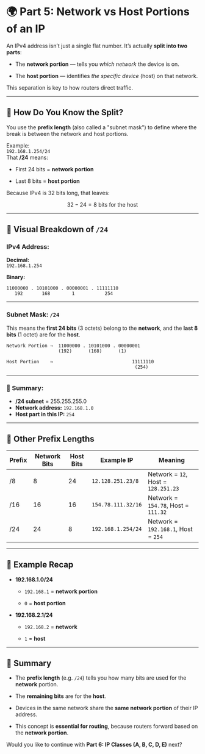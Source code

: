 # 🌍 Part 5: Network vs Host Portions of an IP

An IPv4 address isn’t just a single flat number. It’s actually **split into two parts**:

- The **network portion** — tells you _which network_ the device is on.
    
- The **host portion** — identifies _the specific device_ (host) on that network.
    

This separation is key to how routers direct traffic.

---

## 🧩 How Do You Know the Split?

You use the **prefix length** (also called a "subnet mask") to define where the break is between the network and host portions.

Example:  
`192.168.1.254/24`  
That **/24** means:

- First 24 bits = **network portion**
    
- Last 8 bits = **host portion**
    

Because IPv4 is 32 bits long, that leaves:

$$
32 - 24 = 8 \text{ bits for the host}
$$


---
## 🧠 Visual Breakdown of `/24`

### IPv4 Address:
**Decimal:**  
`192.168.1.254`  

**Binary:**  
```
11000000 . 10101000 . 00000001 . 11111110
   192       168        1           254
```

---

### Subnet Mask: `/24`  
This means the **first 24 bits** (3 octets) belong to the **network**, and the **last 8 bits** (1 octet) are for the **host**.

```
Network Portion →  11000000 . 10101000 . 00000001
                   (192)      (168)      (1)

Host Portion    →                             11111110
                                               (254)
```

---

### 🧩 Summary:
- **/24 subnet** = 255.255.255.0
- **Network address:** `192.168.1.0`
- **Host part in this IP:** `254`

---

## 🧮 Other Prefix Lengths

|Prefix|Network Bits|Host Bits|Example IP|Meaning|
|---|---|---|---|---|
|/8|8|24|`12.128.251.23/8`|Network = `12`, Host = `128.251.23`|
|/16|16|16|`154.78.111.32/16`|Network = `154.78`, Host = `111.32`|
|/24|24|8|`192.168.1.254/24`|Network = `192.168.1`, Host = `254`|

---

## 🔎 Example Recap

- **192.168.1.0/24**
    
    - `192.168.1` = **network portion**
        
    - `0` = **host portion**
        
- **192.168.2.1/24**
    
    - `192.168.2` = **network**
        
    - `1` = **host**
        

---

## 🧠 Summary

- The **prefix length** (e.g. `/24`) tells you how many bits are used for the **network** portion.
    
- The **remaining bits** are for the **host**.
    
- Devices in the same network share the **same network portion** of their IP address.
    
- This concept is **essential for routing**, because routers forward based on the **network portion**.
    

Would you like to continue with **Part 6: IP Classes (A, B, C, D, E)** next?